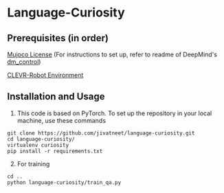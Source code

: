 # Language-Curiosity


## Prerequisites (in order)
[Mujoco License](https://www.roboti.us/license.html) (For instructions to set up, refer to readme of DeepMind's [dm\_control](https://github.com/deepmind/dm_control))

[CLEVR-Robot Environment](https://github.com/google-research/clevr_robot_env)

## Installation and Usage
1. This code is based on PyTorch. To set up the repository in your local machine, use these commands
```
git clone https://github.com/jivatneet/language-curiosity.git
cd language-curiosity/
virtualenv curiosity
pip install -r requirements.txt
```
2. For training
 ```
cd ..
python language-curiosity/train_qa.py
 ```
